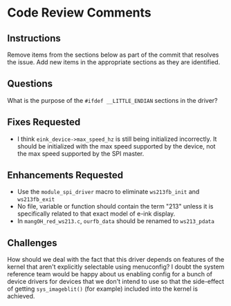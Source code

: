 # Code Review Comments

## Instructions
Remove items from the sections below as part of the commit that resolves the issue. Add new items in
the appropriate sections as they are identified.


## Questions
What is the purpose of the `#ifdef __LITTLE_ENDIAN` sections in the driver?


## Fixes Requested
* I think `eink_device->max_speed_hz` is still being initialized incorrectly. It should be
  initialized with the max speed supported by the device, not the max speed supported by the SPI
  master.


## Enhancements Requested
* Use the `module_spi_driver` macro to eliminate `ws213fb_init` and `ws213fb_exit`
* No file, variable or function should contain the term "213" unless it is specifically related to
  that exact model of e-ink display.
* In `mangOH_red_ws213.c`, `ourfb_data` should be renamed to `ws213_pdata`


## Challenges
How should we deal with the fact that this driver depends on features of the kernel that aren't
explicitly selectable using menuconfig? I doubt the system reference team would be happy about us
enabling config for a bunch of device drivers for devices that we don't intend to use so that the
side-effect of getting `sys_imageblit()` (for example) included into the kernel is achieved.
